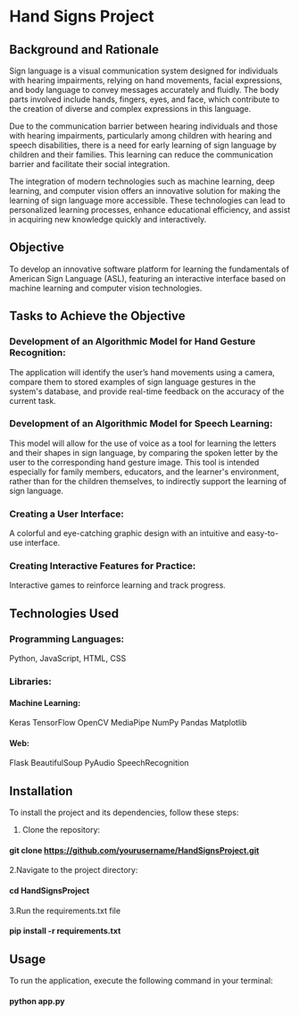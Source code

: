# Hand Signs Project
## Background and Rationale
Sign language is a visual communication system designed for individuals with hearing impairments, relying on hand movements, facial expressions, and body language to convey messages accurately and fluidly. The body parts involved include hands, fingers, eyes, and face, which contribute to the creation of diverse and complex expressions in this language.

Due to the communication barrier between hearing individuals and those with hearing impairments, particularly among children with hearing and speech disabilities, there is a need for early learning of sign language by children and their families. This learning can reduce the communication barrier and facilitate their social integration.

The integration of modern technologies such as machine learning, deep learning, and computer vision offers an innovative solution for making the learning of sign language more accessible. These technologies can lead to personalized learning processes, enhance educational efficiency, and assist in acquiring new knowledge quickly and interactively.

## Objective
To develop an innovative software platform for learning the fundamentals of American Sign Language (ASL), featuring an interactive interface based on machine learning and computer vision technologies.

## Tasks to Achieve the Objective
### Development of an Algorithmic Model for Hand Gesture Recognition:

The application will identify the user’s hand movements using a camera, compare them to stored examples of sign language gestures in the system's database, and provide real-time feedback on the accuracy of the current task.
### Development of an Algorithmic Model for Speech Learning:

This model will allow for the use of voice as a tool for learning the letters and their shapes in sign language, by comparing the spoken letter by the user to the corresponding hand gesture image. This tool is intended especially for family members, educators, and the learner's environment, rather than for the children themselves, to indirectly support the learning of sign language.
### Creating a User Interface:

A colorful and eye-catching graphic design with an intuitive and easy-to-use interface.
### Creating Interactive Features for Practice:

Interactive games to reinforce learning and track progress.

## Technologies Used
### Programming Languages: 
Python, JavaScript, HTML, CSS
### Libraries:
#### Machine Learning:
Keras
TensorFlow
OpenCV
MediaPipe
NumPy
Pandas
Matplotlib
#### Web:
Flask
BeautifulSoup
PyAudio
SpeechRecognition

## Installation
To install the project and its dependencies, follow these steps:
1. Clone the repository:
#### git clone https://github.com/yourusername/HandSignsProject.git
   
2.Navigate to the project directory:
#### cd HandSignsProject

3.Run the requirements.txt file
#### pip install -r requirements.txt
    
## Usage
To run the application, execute the following command in your terminal:
#### python app.py

